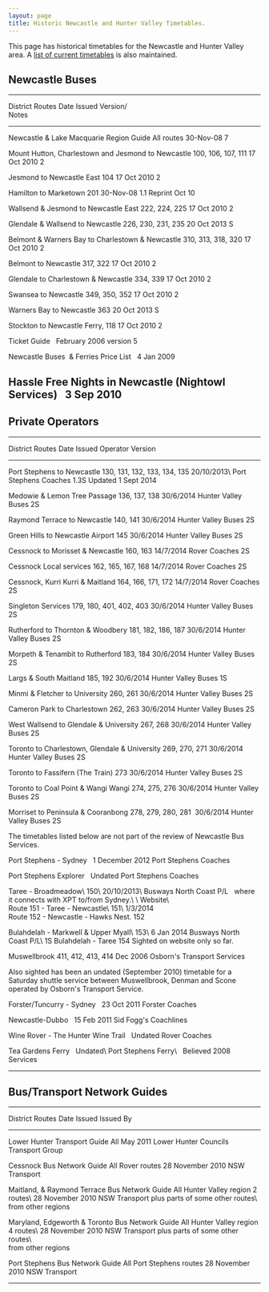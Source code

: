 ```yaml
---
layout: page
title: Historic Newcastle and Hunter Valley Timetables.
---
```

This page has historical timetables for the Newcastle and Hunter Valley area. A [list of current timetables](newbustt.html) is also maintained.

## Newcastle Buses

---------------------------------------------------------------------------------------------------------------
District                                              Routes               Date Issued     Version/\
                                                                                           Notes
----------------------------------------------------- -------------------- --------------- --------------------
Newcastle & Lake Macquarie Region Guide               All routes           30-Nov-08       7

Mount Hutton, Charlestown and Jesmond to Newcastle    100, 106, 107, 111   17 Oct 2010     2

Jesmond to Newcastle East                             104                  17 Oct 2010     2

Hamilton to Marketown                                 201                  30-Nov-08       1.1 Reprint Oct 10

Wallsend & Jesmond to Newcastle East                  222, 224, 225        17 Oct 2010     2

Glendale & Wallsend to Newcastle                      226, 230, 231, 235   20 Oct 2013     S

Belmont & Warners Bay to Charlestown & Newcastle      310, 313, 318, 320   17 Oct 2010     2

Belmont to Newcastle                                  317, 322             17 Oct 2010     2

Glendale to Charlestown & Newcastle                   334, 339             17 Oct 2010     2

Swansea to Newcastle                                  349, 350, 352        17 Oct 2010     2

Warners Bay to Newcastle                              363                  20 Oct 2013     S

Stockton to Newcastle                                 Ferry, 118           17 Oct 2010     2

Ticket Guide                                                               February 2006   version 5

Newcastle Buses  & Ferries Price List                                      4 Jan 2009       

Hassle Free Nights in Newcastle (Nightowl Services)                        3 Sep 2010       
---------------------------------------------------------------------------------------------------------------

## Private Operators

-------------------------------------------------------------------------------------------------------------------------------------------------------------------------------------------------------------------------------------------------------------------------------------------
District                                                                                                                                                                     Routes                         Date Issued           Operator                                    Version
---------------------------------------------------------------------------------------------------------------------------------------------------------------------------- ------------------------------ --------------------- ------------------------------------------- -------------
Port Stephens to Newcastle                                                                                                                                                   130, 131, 132, 133, 134, 135   20/10/2013\           Port Stephens Coaches                       1.3S
                                                                                                                                                                                                            Updated 1 Sept 2014                                               

Medowie & Lemon Tree Passage                                                                                                                                                 136, 137, 138                  30/6/2014             Hunter Valley Buses                         2S

Raymond Terrace to Newcastle                                                                                                                                                 140, 141                       30/6/2014             Hunter Valley Buses                         2S

Green Hills to Newcastle Airport                                                                                                                                             145                            30/6/2014             Hunter Valley Buses                         2S

Cessnock to Morisset & Newcastle                                                                                                                                             160, 163                       14/7/2014             Rover Coaches                               2S

Cessnock Local services                                                                                                                                                      162, 165, 167, 168             14/7/2014             Rover Coaches                               2S

Cessnock, Kurri Kurri & Maitland                                                                                                                                             164, 166, 171, 172             14/7/2014             Rover Coaches                               2S

Singleton Services                                                                                                                                                           179, 180, 401, 402, 403        30/6/2014             Hunter Valley Buses                         2S

Rutherford to Thornton & Woodbery                                                                                                                                            181, 182, 186, 187             30/6/2014             Hunter Valley Buses                         2S

Morpeth & Tenambit to Rutherford                                                                                                                                             183, 184                       30/6/2014             Hunter Valley Buses                         2S

Largs & South Maitland                                                                                                                                                       185, 192                       30/6/2014             Hunter Valley Buses                         1S

Minmi & Fletcher to University                                                                                                                                               260, 261                       30/6/2014             Hunter Valley Buses                         2S

Cameron Park to Charlestown                                                                                                                                                  262, 263                       30/6/2014             Hunter Valley Buses                         2S

West Wallsend to Glendale & University                                                                                                                                       267, 268                       30/6/2014             Hunter Valley Buses                         2S

Toronto to Charlestown, Glendale & University                                                                                                                                269, 270, 271                  30/6/2014             Hunter Valley Buses                         2S

Toronto to Fassifern (The Train)                                                                                                                                             273                            30/6/2014             Hunter Valley Buses                         2S

Toronto to Coal Point & Wangi Wangi                                                                                                                                          274, 275, 276                  30/6/2014             Hunter Valley Buses                         2S

Morriset to Peninsula & Cooranbong                                                                                                                                           278, 279, 280, 281             30/6/2014             Hunter Valley Buses                         2S

The timetables listed below are not part of the review of Newcastle Bus Services.                                                                                                                                                                                             

Port Stephens - Sydney                                                                                                                                                                                      1 December 2012       Port Stephens Coaches                        

Port Stephens Explorer                                                                                                                                                                                      Undated               Port Stephens Coaches                        

Taree - Broadmeadow\                                                                                                                                                         150\                           20/10/2013\           Busways North Coast P/L                      
where it connects with XPT to/from Sydney.\                                                                                                                                  \                              Website\                                                          
Route 151 - Taree - Newcastle\                                                                                                                                               151\                           1/3/2014                                                          
Route 152 - Newcastle - Hawks Nest.                                                                                                                                          152                                                                                              

Bulahdelah - Markwell & Upper Myall\                                                                                                                                         153\                           6 Jan 2014            Busways North Coast P/L\                    1S
Bulahdelah - Taree                                                                                                                                                           154                                                  Sighted on website only so far.             

Muswellbrook                                                                                                                                                                 411, 412, 413, 414             Dec 2006               Osborn\'s Transport Services    

Also sighted has been an undated (September 2010) timetable for a Saturday shuttle service between Muswellbrook, Denman and Scone operated by Osborn\'s Transport Service.                                                                                                    

Forster/Tuncurry - Sydney                                                                                                                                                                                   23 Oct 2011           Forster Coaches                              

Newcastle-Dubbo                                                                                                                                                                                             15 Feb 2011           Sid Fogg\'s Coachlines                       

Wine Rover - The Hunter Wine Trail                                                                                                                                                                          Undated               Rover Coaches                                

Tea Gardens Ferry                                                                                                                                                                                           Undated\              Port Stephens Ferry\                         
                                                                                                                                                                                                            Believed 2008         Services                                    
---------------------------------------------------------------------------------------------------------------------------------------------------------------------------- ------------------------------ --------------------- ------------------------------------------- -------------

## Bus/Transport Network Guides

-------------------------------------------------------------------------------------------------------------------------------------------------
District                                          Routes                               Date Issued        Issued By
------------------------------------------------- ------------------------------------ ------------------ ---------------------------------------
Lower Hunter Transport Guide                      All                                  May 2011           Lower Hunter Councils Transport Group

Cessnock Bus Network Guide                        All Rover routes                     28 November 2010   NSW Transport

Maitland, & Raymond Terrace Bus Network Guide     All Hunter Valley region 2 routes\   28 November 2010   NSW Transport
                                                  plus parts of some other routes\                        
                                                  from other regions                                      

Maryland, Edgeworth & Toronto Bus Network Guide   All Hunter Valley region 4 routes\   28 November 2010   NSW Transport
                                                  plus parts of some other routes\                        
                                                  from other regions                                      

Port Stephens Bus Network Guide                   All Port Stephens routes             28 November 2010   NSW Transport
------------------------------------------------- ------------------------------------ ------------------ ---------------------------------------
